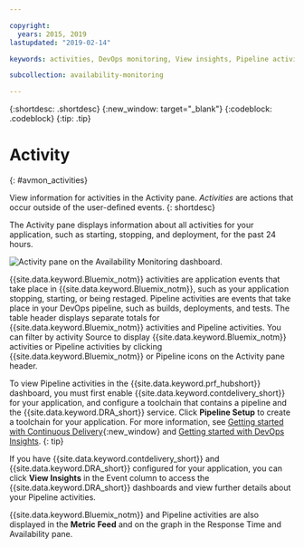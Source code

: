 ```yaml
---

copyright:
  years: 2015, 2019
lastupdated: "2019-02-14"

keywords: activities, DevOps monitoring, View insights, Pipeline activities

subcollection: availability-monitoring

---
```


{:shortdesc: .shortdesc}
{:new_window: target="_blank"}
{:codeblock: .codeblock}
{:tip: .tip}


# Activity
{: #avmon_activities}

View information for activities in the Activity pane. _Activities_ are actions that occur outside of the user-defined events.
{: shortdesc}

The Activity pane displays information about all activities for your application, such as starting, stopping, and deployment, for the past 24 hours.

![Activity pane on the Availability Monitoring dashboard.](images/avmon_activity_pane.png)

{{site.data.keyword.Bluemix_notm}} activities are application events that take place in {{site.data.keyword.Bluemix_notm}}, such as your application stopping, starting, or being restaged. Pipeline activities are events that take place in your DevOps pipeline, such as builds, deployments, and tests. The table header displays separate totals for {{site.data.keyword.Bluemix_notm}} activities and Pipeline activities. You can filter by activity Source to display {{site.data.keyword.Bluemix_notm}} activities or Pipeline activities by clicking {{site.data.keyword.Bluemix_notm}} or Pipeline icons on the Activity pane header.

To view Pipeline activities in the {{site.data.keyword.prf_hubshort}} dashboard, you must first enable {{site.data.keyword.contdelivery_short}} for your application, and configure a toolchain that contains a pipeline and the {{site.data.keyword.DRA_short}} service. Click **Pipeline Setup** to create a toolchain for your application. For more information, see [Getting started with Continuous Delivery](/docs/services/ContinuousDelivery?topic=ContinuousDelivery-cd_getting_started "(Opens in a new tab or window)"){:new_window} and [Getting started with DevOps Insights](/docs/services/DevOpsInsights?topic=DevOpsInsights-getting-started "(Opens in a new tab or window)").
{: tip}

If you have {{site.data.keyword.contdelivery_short}} and {{site.data.keyword.DRA_short}} configured for your application, you can click **View Insights** in the Event column to access the {{site.data.keyword.DRA_short}} dashboards and view further details about your Pipeline activities.

{{site.data.keyword.Bluemix_notm}} and Pipeline activities are also displayed in the **Metric Feed** and on the graph in the Response Time and Availability pane.

